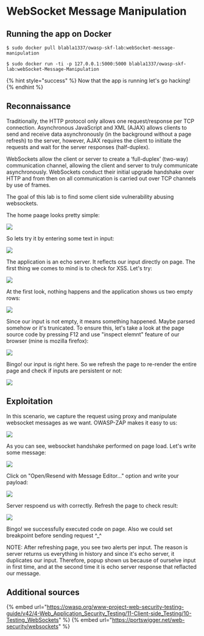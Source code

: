 # WebSocket Message Manipulation

## Running the app on Docker

```
$ sudo docker pull blabla1337/owasp-skf-lab:webSocket-message-manipulation
```

```
$ sudo docker run -ti -p 127.0.0.1:5000:5000 blabla1337/owasp-skf-lab:webSocket-Message-Manipulation
```

{% hint style="success" %}
Now that the app is running let's go hacking!
{% endhint %}

## Reconnaissance

Traditionally, the HTTP protocol only allows one request/response per TCP connection. Asynchronous JavaScript and XML (AJAX) allows clients to send and receive data asynchronously (in the background without a page refresh) to the server, however, AJAX requires the client to initiate the requests and wait for the server responses (half-duplex).

WebSockets allow the client or server to create a ‘full-duplex’ (two-way) communication channel, allowing the client and server to truly communicate asynchronously. WebSockets conduct their initial upgrade handshake over HTTP and from then on all communication is carried out over TCP channels by use of frames.

The goal of this lab is to find some client side vulnerability abusing websockets.

The home paage looks pretty simple:

![](../../.gitbook/assets/websocket-1.png)

So lets try it by entering some text in input:

![](../../.gitbook/assets/websocket-2.png)

The application is an echo server. It reflects our input directly on page. The first thing we comes to mind is to check for XSS. Let's try:

![](../../.gitbook/assets/websocket-3.png)

At the first look, nothing happens and the application shows us two empty rows:

![](../../.gitbook/assets/websocket-5.png)

Since our input is not empty, it means something happened. Maybe parsed somehow or it's trunicated. To ensure this, let's take a look at the page source code by pressing F12 and use "inspect elemnt" feature of our browser (mine is mozilla firefox):

![](../../.gitbook/assets/websocket-6.png)

Bingo! our input is right here. So we refresh the page to re-render the entire page and check if inputs are persistent or not:

![](../../.gitbook/assets/websocket-4.png)

## Exploitation

In this scenario, we capture the request using proxy and manipulate websocket messages as we want. OWASP-ZAP makes it easy to us:

![](../../.gitbook/assets/websocket-7.png)

As you can see, websocket handshake performed on page load. Let's write some message:

![](../../.gitbook/assets/websocket-8.png)

Click on "Open/Resend with Message Editor..." option and write your payload:

![](../../.gitbook/assets/websocket-9.png)

Server respoend us with correctly. Refresh the page to check result:

![](../../.gitbook/assets/websocket-10.png)

Bingo! we successfully executed code on page. Also we could set breakpoint before sending request ^\_^

NOTE: After refreshing page, you see two alerts per input. The reason is server returns us everything in history and since it's echo server, it duplicates our input. Therefore, popup shown us because of ourselve input in first time, and at the second time it is echo server response that reflacted our message.

## Additional sources

{% embed url="https://owasp.org/www-project-web-security-testing-guide/v42/4-Web_Application_Security_Testing/11-Client-side_Testing/10-Testing_WebSockets" %}
{% embed url="https://portswigger.net/web-security/websockets" %}

